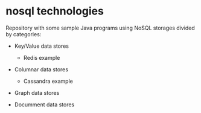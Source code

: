 # nosql technologies
  
Repository with some sample Java programs using NoSQL storages divided by categories:

- Key/Value data stores

    - Redis example
    
- Columnar data stores

    - Cassandra example

- Graph data stores
- Documment data stores
